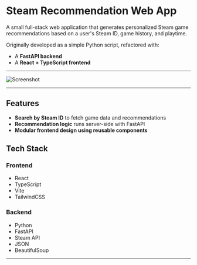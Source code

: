 # Steam Recommendation Web App

A small full-stack web application that generates personalized Steam game recommendations based on a user's Steam ID, game history, and playtime.

Originally developed as a simple Python script, refactored with:
- A **FastAPI backend**
- A **React + TypeScript frontend**

---

![Screenshot](screenshots/demo.png)

---

## Features

- **Search by Steam ID** to fetch game data and recommendations
- **Recommendation logic** runs server-side with FastAPI
- **Modular frontend design using reusable components**

## Tech Stack

### Frontend
- React
- TypeScript
- Vite 
- TailwindCSS 
  
### Backend
- Python 
- FastAPI
- Steam API
- JSON
- BeautifulSoup

---

